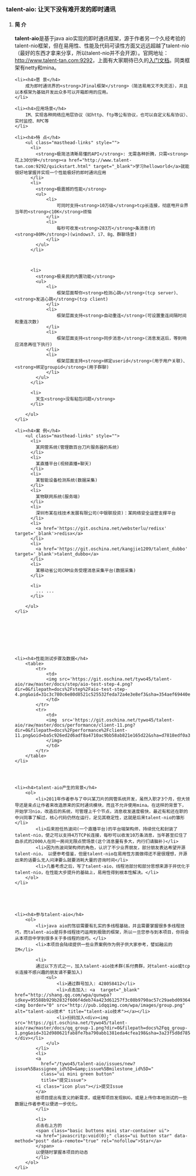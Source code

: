 <h3>
  talent-aio: 让天下没有难开发的即时通讯
</h3>

<ol>
	<li><h4>简 介</h4>
		 <strong>talent-aio</strong>是基于java aio实现的即时通讯框架，源于作者另一个久经考验的talent-nio框架，但在易用性、性能及代码可读性方面又远远超越了talent-nio（最好的东西才拿来分享，所以talent-nio并不会开源）。官网地址：<a href="http://www.talent-tan.com:9292" target="_blank">http://www.talent-tan.com:9292</a>，上面有大家期待已久的<a href="http://www.talent-tan.com:9292/quickstart.html" target="_blank">入门文档</a>。同类框架有netty和mina。
	</li>
	
	<li><h4>愿 景</h4>
		成为即时通讯界的<strong>JFinal框架</strong>（简洁易用又不失灵活），并且以本框架为基础开发出众多可以开箱即用的应用。
	</li>
		 
	<li><h4>应用场景</h4>
		IM、实现各种网络应用层协议（如http、ftp等公有协议，也可以自定义私有协议）、实时监控、RPC等
	</li>
		
	<li><h4>特 点</h4>
		<ul class="masthead-links" style="">
		  <li>
			<strong>极简洁清晰易懂的API</strong>: 无需各种折腾，只需<strong>花上30分钟</strong><a href="http://www.talent-tan.com:9292/quickstart.html" target="_blank">学习helloworld</a>就能很好地掌握并实现一个性能极好的即时通讯应用
		  </li>
		  <li>
			<strong>极震撼的性能</strong>
			<ul>
				<li>
					可同时支持<strong>10万级</strong>tcp长连接，彻底甩开业界当年的<strong>c10K</strong>烦恼
				</li>
				<li>
					每秒可收发<strong>283万</strong>条消息(约<strong>80M</strong>)(windows7、i7、8g、群聊场景)
				</li>
			</ul>
		  </li>
		  
		  
		  
		  <li>
			<strong>极亲民的内置功能</strong>
			<ul>
				<li>
					框架层面帮你<strong>检测心跳</strong>(tcp server)、<strong>发送心跳</strong>(tcp client)
				</li>
				<li>
					框架层面支持<strong>自动重连</strong>(可设置重连间隔时间和重连次数)
				</li>
				<li>
					框架层面支持<strong>同步消息</strong>(消息发送后，等到响应消息再往下执行)
				</li>
				<li>
					框架层面支持<strong>绑定userid</strong>(用于用户关联)、<strong>绑定groupid</strong>(用于群聊)
				</li>
			</ul>
		  </li>
		  
		  <li>
			天生<strong>没有粘包问题</strong>
		  </li>
		  
		</ul>
	</li>
		
	<li><h4>案 例</h4>
		<ul class="masthead-links" style="">
		  <li>
			某网管系统(管理数百台刀片服务器的系统)
		  </li>
		  <li>
			某直播平台(视频直播+聊天)
		  </li>
		  <li>
			某智能设备检测系统(数据采集)
		  </li>
		  <li>
			某物联网系统(服务端)
		  </li>
		  <li>
			深圳市某在线技术发展有限公司(中银联投资)：某网络安全运营支撑平台
		  </li>
		  <li>
			<a href='https://git.oschina.net/websterlu/redisx' target='_blank'>redisx</a>
		  </li>
		  <li>
			<a href='https://git.oschina.net/kangjie1209/talent_dubbo' target='_blank'>talent_dubbo</a>
		  </li>
		  <li>
			某移动省公司CRM业务受理消息采集平台(数据采集)
		  </li>
		  
		  <li>
			... ...
		  </li>
		  
		</ul>
	</li>
		
		
		
		
		
		
		

	<li><h4>性能测试步骤及数据</h4>
		<table>
			<tr>
				<td>
				<img src='https://git.oschina.net/tywo45/talent-aio/raw/master/docs/step/aio-test-step-4.png?dir=0&filepath=docs%2Fstep%2Faio-test-step-4.png&oid=31c3c780c6e80d8521c525532feda72a4e3e8ef3&sha=354aef69440efde33e55b51dbe564d6029339f6b'>
				</td>
			</tr>
			<tr>
				<td>
				<img  src='https://git.oschina.net/tywo45/talent-aio/raw/master/docs/performance/client-11.png?dir=0&filepath=docs%2Fperformance%2Fclient-11.png&oid=ba5c926ed2d6adf8a4710ac9bb58ab821e165d22&sha=d7818edf0a3f9185465f402f9752d230096eb21b'>
				</img>
				</td>
			</tr>
		</table>
	</li>




	<li><h4>talent-aio产生的背景</h4>
		<ol>
			<li>2011年作者参与了中兴某刀片的网管系统开发，虽然入职才3个月，但大领导还是亲点让作者来改造原来的实时通讯模块，而且不允许使用mina。在这样的背景下，开始学习nio，改造后的系统，可管理上千个节点，消息收发速度极快，最近有和还在职的中兴同事了解过，核心代码仍然在运行，足见其稳定性，这就是后来talent-nio的雏形</li>
			<li>后来担任热波间(一个直播平台)的平台端架构师，持续优化和封装了talent-nio，使之可以支持4万TCP长连接，每秒可以收发10万条消息，当年甚至扛住了自杀式的2000人在同一房间无限点赞场景(这个消息量有多大，内行们请脑补)</li>
			<li>因为热波间架构师的角色，认识了不少业界朋友，部分朋友表达希望开源talent-nio， 以便参考借鉴，但是talent-nio在易用性方面做得还不是很理想，开源出来的话要么无人问津要么就要消耗大量的咨询时间</li>
			<li>几番考虑之后，写了talent-aio，线程池部分和部分思想来源于并优化于talent-nio，在性能大步提升的基础上，易用性得到根本性解决。</li>
		</ol>
	</li>





	<li><h4>参与talent-aio</h4>
		<ol>
			<li>java aio的驾驭需要有扎实的多线程基础，并且需要掌握很多多线程技巧，而talent-aio是将多线程技巧运用到极致的框架，所以一旦您参与到本项目，你将会从本项目中学到很多关于多线程的技巧。</li>
			<li>本项目会陆续提供一些业界案例作为例子供大家参考，譬如融云的IM</li>

			<li>
			通过以下方式之一，加入talent-aio技术群(系付费群，对talent-aio或tcp长连接不感兴趣的朋友请不要加入)
				<ul>
					<li>通过群号加入: 428058412</li>
					<li>点击加入: <a  target="_blank" href="http://shang.qq.com/wpa/qunwpa?idkey=95588b929b2832f606f4deb74a423d61257f3c08b9790ac57c29aebd09364459"><img border="0" src="http://pub.idqqimg.com/wpa/images/group.png" alt="talent-aio技术" title="talent-aio技术"></a></li>
					<li>扫码加入<div><img src='https://git.oschina.net/tywo45/talent-aio/raw/master/docs/qq_group-1.png?dir=0&filepath=docs%2Fqq_group-1.png&oid=312d980621fab8fe7ba790abb1381eda4cfea198&sha=3a23f5d8d7858329a6121c74adccd159bdf88c96'/></div></li>
				</ul>
			</li>
			<li>
			<a 
			  href="/tywo45/talent-aio/issues/new?issue%5Bassignee_id%5D=&amp;issue%5Bmilestone_id%5D="
			  class="ui mini green button"
			  title="提交issue">
			<i class="icon plus"></i>提交Issue
			</a>
			给项目提出有意义的新需求，或是帮项目发现BUG，或是上传你本地测试的一些数据让作者参考以便进一步优化。
			</li>

			<li>
			点击右上方的
			<span class="basic buttons mini star-container ui">
			<a href="javascritp:void(0);" class="ui button star" data-method="post" data-remote="true" rel="nofollow">Star</a>
			</span>
			以便随时掌握本项目的动态
			</li>
		</ol>
	</li>



</ol>